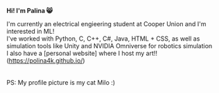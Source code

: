 **Hi! I'm Palina 😸**

I'm currently an electrical engieering student at Cooper Union and I'm interested in ML!\
I've worked with Python, C, C++, C#, Java, HTML + CSS, as well as simulation tools like Unity and NVIDIA Omniverse for robotics simulation\
I also have a [personal website] where I host my art!! (https://polina4k.github.io/)\
\
\
PS: My profile picture is my cat Milo :)
